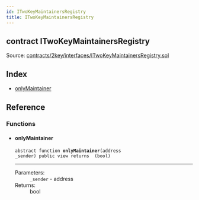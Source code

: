 ```yaml
---
id: ITwoKeyMaintainersRegistry
title: ITwoKeyMaintainersRegistry
---
```


<div class="contract-doc"><div class="contract"><h2 class="contract-header"><span class="contract-kind">contract</span> ITwoKeyMaintainersRegistry</h2><div class="source">Source: <a href="https://github.com/2keynet/web3-alpha/blob/v0.0.3/contracts/2key/interfaces/ITwoKeyMaintainersRegistry.sol" target="_blank">contracts/2key/interfaces/ITwoKeyMaintainersRegistry.sol</a></div></div><div class="index"><h2>Index</h2><ul><li><a href="ITwoKeyMaintainersRegistry.html#onlyMaintainer">onlyMaintainer</a></li></ul></div><div class="reference"><h2>Reference</h2><div class="functions"><h3>Functions</h3><ul><li><div class="item function"><span id="onlyMaintainer" class="anchor-marker"></span><h4 class="name">onlyMaintainer</h4><div class="body"><code class="signature"><span>abstract </span>function <strong>onlyMaintainer</strong><span>(address _sender) </span><span>public </span><span>view </span><span>returns  (bool) </span></code><hr/><dl><dt><span class="label-parameters">Parameters:</span></dt><dd><div><code>_sender</code> - address</div></dd><dt><span class="label-return">Returns:</span></dt><dd>bool</dd></dl></div></div></li></ul></div></div></div>
